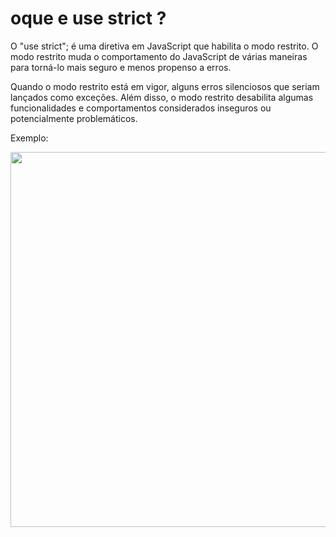 # oque e use strict ?

O "use strict"; é uma diretiva em JavaScript que habilita o modo restrito. O modo restrito muda o comportamento do JavaScript de várias maneiras para torná-lo mais seguro e menos propenso a erros.

Quando o modo restrito está em vigor, alguns erros silenciosos que seriam lançados como exceções. Além disso, o modo restrito desabilita algumas funcionalidades e comportamentos considerados inseguros ou potencialmente problemáticos.

Exemplo:

<img src="img/strict1.png" width= 600px>
